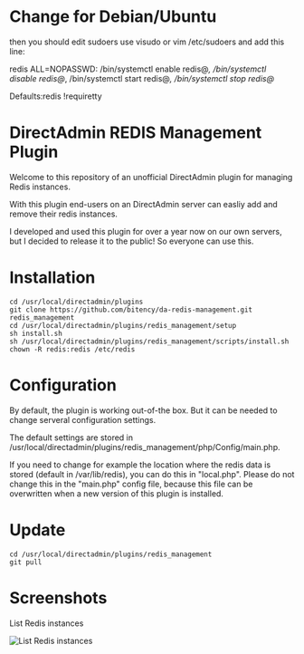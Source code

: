 # Change for Debian/Ubuntu

then you should edit sudoers use visudo or vim /etc/sudoers and add this line:


redis ALL=NOPASSWD: /bin/systemctl enable redis@*, /bin/systemctl disable redis@*, /bin/systemctl start redis@*, /bin/systemctl stop redis@*

Defaults:redis !requiretty





# DirectAdmin REDIS Management Plugin
Welcome to this repository of an unofficial DirectAdmin plugin for managing Redis instances. 

With this plugin end-users on an DirectAdmin server can easliy add and remove their redis instances.

I developed and used this plugin for over a year now on our own servers, but I decided to release it to the public! So everyone can use this.


# Installation

```
cd /usr/local/directadmin/plugins
git clone https://github.com/bitency/da-redis-management.git redis_management
cd /usr/local/directadmin/plugins/redis_management/setup
sh install.sh
sh /usr/local/directadmin/plugins/redis_management/scripts/install.sh
chown -R redis:redis /etc/redis
```





# Configuration
By default, the plugin is working out-of-the box. But it can be needed to change serveral configuration settings.

The default settings are stored in /usr/local/directadmin/plugins/redis_management/php/Config/main.php.

If you need to change for example the location where the redis data is stored (default in /var/lib/redis), you can do this in "local.php". Please do not change this in the "main.php" config file, because this file can be overwritten when a new version of this plugin is installed.

# Update
```
cd /usr/local/directadmin/plugins/redis_management
git pull
```

# Screenshots
List Redis instances

![List Redis instances](https://raw.githubusercontent.com/bitency/da-redis-management/master/screenshots/list.png)

